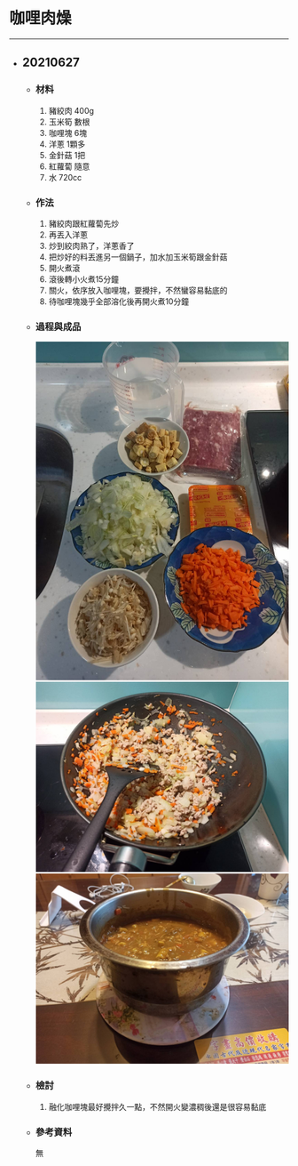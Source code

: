 # 咖哩肉燥
---

+ ## 20210627
  + ### 材料
    1. 豬絞肉 400g
    2. 玉米筍 數根
    3. 咖哩塊 6塊
    4. 洋蔥 1顆多
    5. 金針菇 1把
    6. 紅蘿蔔 隨意
    7. 水 720cc
  
  + ### 作法
    1. 豬絞肉跟紅蘿蔔先炒
    2. 再丟入洋蔥
    3. 炒到絞肉熟了，洋蔥香了
    4. 把炒好的料丟進另一個鍋子，加水加玉米筍跟金針菇
    5. 開火煮滾
    6. 滾後轉小火煮15分鐘
    7. 關火，依序放入咖哩塊，要攪拌，不然蠻容易黏底的
    8. 待咖哩塊幾乎全部溶化後再開火煮10分鐘
  
  + ### 過程與成品
    ![](../Image/20210627_1.jpg)
    ![](../Image/20210627_2.jpg)
    ![](../Image/20210627_3.jpg)
  
  + ### 檢討
    1. 融化咖哩塊最好攪拌久一點，不然開火變濃稠後還是很容易黏底
  
  + ### 參考資料
    無